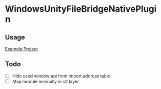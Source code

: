 # WindowsUnityFileBridgeNativePlugin
## Usage
[Example Project](https://github.com/DigitalLavender/WindowsUnityFileBridge)
  
## Todo
- [ ] Hide used window api from import address table
- [ ] Map module manually in c# layer.
